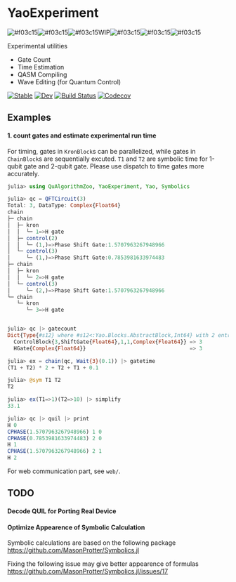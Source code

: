 # YaoExperiment

![#f03c15](https://placehold.it/15/f03c15/000000?text=+)![#f03c15](https://placehold.it/15/f03c15/000000?text=+)![#f03c15](https://placehold.it/15/f03c15/000000?text=+)WIP![#f03c15](https://placehold.it/15/f03c15/000000?text=+)![#f03c15](https://placehold.it/15/f03c15/000000?text=+)![#f03c15](https://placehold.it/15/f03c15/000000?text=+)

Experimental utilities
* Gate Count
* Time Estimation
* QASM Compiling
* Wave Editing (for Quantum Control)

[![Stable](https://img.shields.io/badge/docs-stable-blue.svg)](https://GiggleLiu.github.io/YaoExperiment.jl/stable)
[![Dev](https://img.shields.io/badge/docs-dev-blue.svg)](https://GiggleLiu.github.io/YaoExperiment.jl/dev)
[![Build Status](https://travis-ci.com/GiggleLiu/YaoExperiment.jl.svg?branch=master)](https://travis-ci.com/GiggleLiu/YaoExperiment.jl)
[![Codecov](https://codecov.io/gh/GiggleLiu/YaoExperiment.jl/branch/master/graph/badge.svg)](https://codecov.io/gh/GiggleLiu/YaoExperiment.jl)

## Examples
#### 1. count gates and estimate experimental run time
For timing, gates in `KronBlock`s can be parallelized, while gates in `ChainBlock`s are sequentially excuted. `T1` and `T2` are symbolic time for 1-qubit gate and 2-qubit gate. Please use dispatch to time gates more accurately.

```julia console
julia> using QuAlgorithmZoo, YaoExperiment, Yao, Symbolics

julia> qc = QFTCircuit(3)
Total: 3, DataType: Complex{Float64}
chain
├─ chain
│  ├─ kron
│  │  └─ 1=>H gate
│  ├─ control(2)
│  │  └─ (1,)=>Phase Shift Gate:1.5707963267948966
│  └─ control(3)
│     └─ (1,)=>Phase Shift Gate:0.7853981633974483
├─ chain
│  ├─ kron
│  │  └─ 2=>H gate
│  └─ control(3)
│     └─ (2,)=>Phase Shift Gate:1.5707963267948966
└─ chain
   └─ kron
      └─ 3=>H gate


julia> qc |> gatecount
Dict{Type{#s12} where #s12<:Yao.Blocks.AbstractBlock,Int64} with 2 entries:
  ControlBlock{3,ShiftGate{Float64},1,1,Complex{Float64}} => 3
  HGate{Complex{Float64}}                                 => 3

julia> ex = chain(qc, Wait{3}(0.1)) |> gatetime
(T1 + T2) * 2 + T2 + T1 + 0.1

julia> @sym T1 T2
T2

julia> ex(T1=>1)(T2=>10) |> simplify
33.1

julia> qc |> quil |> print
H 0
CPHASE(1.5707963267948966) 1 0
CPHASE(0.7853981633974483) 2 0
H 1
CPHASE(1.5707963267948966) 2 1
H 2
```

For web communication part, see `web/`.

## TODO
#### Decode QUIL for Porting Real Device
#### Optimize Appearence of Symbolic Calculation
Symbolic calculations are based on the following package
https://github.com/MasonProtter/Symbolics.jl

Fixing the following issue may give better appearence of formulas
https://github.com/MasonProtter/Symbolics.jl/issues/17
